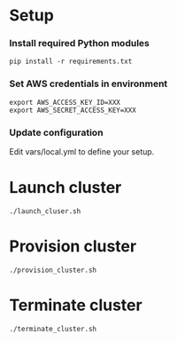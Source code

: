 # Setup

### Install required Python modules

```shell
pip install -r requirements.txt
```

### Set AWS credentials in environment

```shell
export AWS_ACCESS_KEY_ID=XXX
export AWS_SECRET_ACCESS_KEY=XXX
```

### Update configuration

Edit vars/local.yml to define your setup.

# Launch cluster
```shell
./launch_cluser.sh
```

# Provision cluster
```shell
./provision_cluster.sh
```

# Terminate cluster
```shell
./terminate_cluster.sh
```

